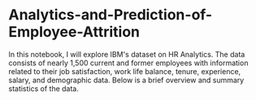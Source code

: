 # Analytics-and-Prediction-of-Employee-Attrition
In this notebook, I will explore IBM's dataset on HR Analytics. The data consists of nearly 1,500 current and former employees with information related to their job satisfaction, work life balance, tenure, experience, salary, and demographic data. Below is a brief overview and summary statistics of the data.
